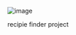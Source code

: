 ![image](https://github.com/user-attachments/assets/d9badcec-4a15-4bb9-8b3e-cc961c827aeb)


recipie finder project
